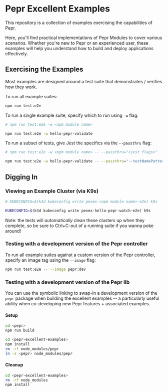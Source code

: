 # Pepr Excellent Examples

This repository is a collection of examples exercising the capabilities of Pepr.

Here, you'll find practical implementations of Pepr Modules to cover various scenarios. Whether you're new to Pepr or an experienced user, these examples will help you understand how to build and deploy applications effectively.

## Exercising the Examples

Most examples are designed around a test suite that demonstrates / verifies how they work.

To run all example suites:

```sh
npm run test:e2e
```

To run a single example suite, specify which to run using `-w` flag:

```sh
# npm run test:e2e -w <npm module name>

npm run test:e2e -w hello-pepr-validate
```

To run a subset of tests, give Jest the specifics via the `--passthru` flag:

```sh
# npm run test:e2e -w <npm module name> -- --passthru="<jest flags>"

npm run test:e2e -w hello-pepr-validate -- --passthru="--testNamePattern='validate creates'"
```


## Digging In

### Viewing an Example Cluster (via K9s)

```sh
# KUBECONFIG=$(k3d kubeconfig write pexex-<npm module name>-e2e) k9s

KUBECONFIG=$(k3d kubeconfig write pexex-hello-pepr-watch-e2e) k9s
``` 
 Note: the tests will _automatically_ clean these clusters up when they complete, so be sure to Ctrl+C-out of a running suite if you wanna poke around!



### Testing with a development version of the Pepr controller

To run all example suites against a custom version of the Pepr controller, specify an image tag using the `--image` flag:

```sh
npm run test:e2e -- --image pepr:dev
```


### Testing with a development version of the Pepr lib

You can use the symbolic linking to swap-in a development version of the `pepr` package when building the excellent examples -- a particularly useful ability when co-developing new Pepr features + associated examples.

#### Setup

```sh
cd <pepr>
npm run build

cd <pepr-excellent-examples>
npm install
rm -rf node_modules/pepr
ln -s <pepr> node_modules/pepr
```

#### Cleanup

```sh
cd <pepr-excellent-examples>
rm -rf node_modules
npm install
```